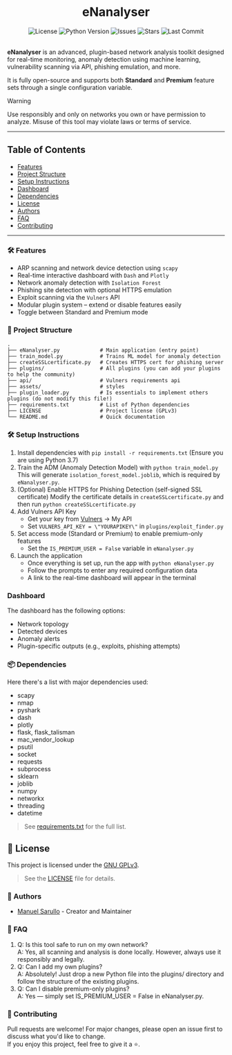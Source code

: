<div align="center">
   <h1> eNanalyser </h1>
   <img src="https://img.shields.io/github/license/M4nuel0/eNanalyser?color=blue&style=for-the-badge" alt="License">
   <img src="https://img.shields.io/badge/python-3.7%2B-blue?style=for-the-badge" alt="Python Version">
   <img src="https://img.shields.io/github/issues/M4nuel0/eNanalyser?style=for-the-badge" alt="Issues">
   <img src="https://img.shields.io/github/stars/M4nuel0/eNanalyser?style=for-the-badge&color=yellow" alt="Stars">
   <img src="https://img.shields.io/github/last-commit/M4nuel0/eNanalyser?style=for-the-badge" alt="Last Commit">
</div>

<br>

**eNanalyser** is an advanced, plugin-based network analysis toolkit designed for real-time monitoring, anomaly detection using machine learning, vulnerability scanning via API, phishing emulation, and more.

It is fully open-source and supports both **Standard** and **Premium** feature sets through a single configuration variable.

> [!WARNING]  
> Use responsibly and only on networks you own or have permission to analyze. Misuse of this tool may violate laws or terms of service.

---

## Table of Contents
- [Features](#features)
- [Project Structure](#-project-structure)
- [Setup Instructions](#️-setup-instructions)
- [Dashboard](#dashboard)
- [Dependencies](#-dependencies)
- [License](#-license)
- [Authors](#-authors)
- [FAQ](#-faq)
- [Contributing](#-contributing)

---

### 🛠️ Features
- ARP scanning and network device detection using `scapy`
- Real-time interactive dashboard with `Dash` and `Plotly`
- Network anomaly detection with `Isolation Forest`
- Phishing site detection with optional HTTPS emulation
- Exploit scanning via the `Vulners` API
- Modular plugin system – extend or disable features easily
- Toggle between Standard and Premium mode


### 📁 Project Structure
```plaintext
.
├── eNanalyser.py             # Main application (entry point)
├── train_model.py            # Trains ML model for anomaly detection
├── createSSLcertificate.py   # Creates HTTPS cert for phishing server
├── plugins/                  # All plugins (you can add your plugins to help the community)
├── api/                      # Vulners requirements api
├── assets/                   # styles
├── plugin_loader.py          # Is essentials to implement others plugins (do not modify this file!)
├── requirements.txt          # List of Python dependencies
├── LICENSE                   # Project license (GPLv3)
└── README.md                 # Quick documentation
```

### 🛠️ Setup Instructions
1. Install dependencies with `pip install -r requirements.txt` (Ensure you are using Python 3.7)
2. Train the ADM (Anomaly Detection Model) with `python train_model.py`
   This will generate `isolation_forest_model.joblib`, which is required by `eNanalyser.py`.
3. (Optional) Enable HTTPS for Phishing Detection (self-signed SSL certificate)
   Modify the certificate details in `createSSLcertificate.py` and then run `python createSSLcertificate.py`
4. Add Vulners API Key
   - Get your key from [Vulners](https://vulners.com) -> My API
   - Set `VULNERS_API_KEY = \"YOURAPIKEY\"` in `plugins/exploit_finder.py`
5. Set access mode (Standard or Premium) to enable premium-only features
   - Set the `IS_PREMIUM_USER = False` variable in `eNanalyser.py`
6. Launch the application
   - Once everything is set up, run the app with `python eNanalyser.py`
   - Follow the prompts to enter any required configuration data
   - A link to the real-time dashboard will appear in the terminal


### Dashboard
The dashboard has the following options:
- Network topology
- Detected devices
- Anomaly alerts
- Plugin-specific outputs (e.g., exploits, phishing attempts)


### 📦 Dependencies
Here there's a list with major dependencies used:
- scapy
- nmap
- pyshark
- dash
- plotly
- flask, flask_talisman
- mac_vendor_lookup
- psutil
- socket
- requests
- subprocess
- sklearn
- joblib
- numpy
- networkx
- threading
- datetime
> See [requirements.txt](requirements.txt) for the full list.


## 🔐 License
This project is licensed under the [GNU GPLv3](https://www.gnu.org/licenses/gpl-3.0.html).  
> See the [LICENSE](LICENSE) file for details.


### 👤 Authors
- [Manuel Sarullo](https://github.com/M4nuel0) - Creator and Maintainer


### 🙋 FAQ
1. Q: Is this tool safe to run on my own network?  
   A: Yes, all scanning and analysis is done locally. However, always use it responsibly and legally.
2. Q: Can I add my own plugins?  
   A: Absolutely! Just drop a new Python file into the plugins/ directory and follow the structure of the existing plugins.
3. Q: Can I disable premium-only plugins?  
   A: Yes — simply set IS_PREMIUM_USER = False in eNanalyser.py.


### 🤝 Contributing
Pull requests are welcome! For major changes, please open an issue first to discuss what you'd like to change.  
If you enjoy this project, feel free to give it a ⭐.
